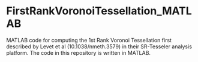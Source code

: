 # FirstRankVoronoiTessellation_MATLAB
MATLAB code for computing the 1st Rank Voronoi Tessellation first described by Levet et al (10.1038/nmeth.3579) in their SR-Tesseler analysis platform. The code in this repository is written in MATLAB.
